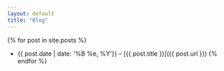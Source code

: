 ```yaml
---
layout: default
title: "Blog"
---
```


{% for post in site.posts %}
  * {{ post.date | date: '%B %e, %Y'}} – [{{ post.title }}]({{ post.url }})
{% endfor %}